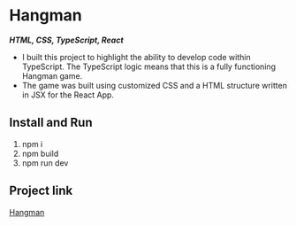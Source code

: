 # Hangman

**_HTML, CSS, TypeScript, React_**

- I built this project to highlight the ability to develop code within TypeScript. The TypeScript logic means that this is a fully functioning Hangman game.
- The game was built using customized CSS and a HTML structure written in JSX for the React App.

## Install and Run

1. npm i
2. npm build
3. npm run dev

## Project link

[Hangman](https://teal-chaja-59270d.netlify.app/)
